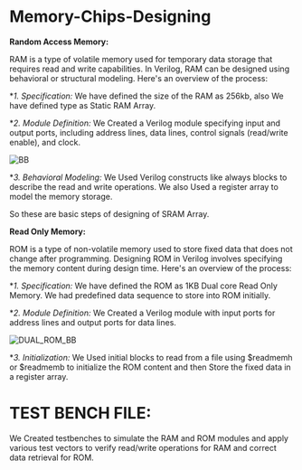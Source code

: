 # Memory-Chips-Designing
**Random Access Memory:**

RAM is a type of volatile memory used for temporary data storage that requires read and write capabilities. In Verilog, RAM can be designed using behavioral or structural modeling. 
Here's an overview of the process:

**1. Specification:*
We have defined the size of the RAM as 256kb, also 
We have defined type as Static RAM Array.


**2. Module Definition:*
We Created a Verilog module specifying input and output ports, including address lines, data lines, control signals (read/write enable), and clock.

![BB](https://github.com/monil667/Memory-Project/assets/114842275/302ebc3a-47b8-46b0-9da3-487d0c69eaf8)


**3. Behavioral Modeling:*
We Used Verilog constructs like always blocks to describe the read and write operations.
We also Used a register array to model the memory storage.

So these are basic steps of designing of SRAM Array.

**Read Only Memory:**

ROM is a type of non-volatile memory used to store fixed data that does not change after programming. 
Designing ROM in Verilog involves specifying the memory content during design time.
Here's an overview of the process:

**1. Specification:*
We have defined the ROM as 1KB Dual core Read Only Memory.
We had predefined data sequence to store into ROM initially.

**2. Module Definition:*
We Created a Verilog module with input ports for address lines and output ports for data lines.

![DUAL_ROM_BB](https://github.com/monil667/Memory-Chips-Designing/assets/114842275/606ef1b4-5c7b-4f26-b195-0341bf6c3d65)

**3. Initialization:*
We Used initial blocks to read from a file using $readmemh or $readmemb to initialize the ROM content
and then Store the fixed data in a register array.

# TEST BENCH FILE:

We Created testbenches to simulate the RAM and ROM modules
and apply various test vectors to verify read/write operations for RAM and correct data retrieval for ROM.


